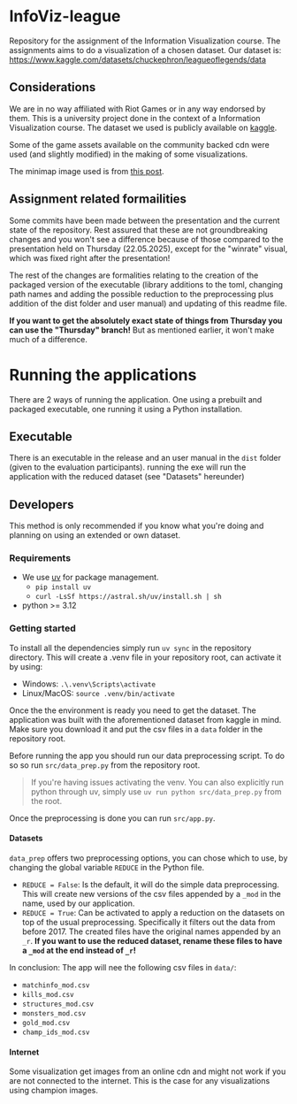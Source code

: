# InfoViz-league
Repository for the assignment of the Information Visualization course.
The assignments aims to do a visualization of a chosen dataset. Our dataset is: https://www.kaggle.com/datasets/chuckephron/leagueoflegends/data
## Considerations
We are in no way affiliated with Riot Games or in any way endorsed by them. This is a university project done in the context of a Information Visualization course. The dataset we used is publicly available on [kaggle](https://www.kaggle.com/datasets/chuckephron/leagueoflegends/data).

Some of the game assets available on the community backed cdn were used (and slightly modified) in the making of some visualizations.

The minimap image used is from [this post](https://www.reddit.com/r/leagueoflegends/comments/pl92ho/vector_map_of_summoners_rift_wip/).

## Assignment related formailities
Some commits have been made between the presentation and the current state of the repository. Rest assured that these are not groundbreaking changes and you won't see a difference because of those compared to the presentation held on Thursday (22.05.2025), except for the "winrate" visual, which was fixed right after the presentation!

The rest of the changes are formalities relating to the creation of the packaged version of the executable (library additions to the toml, changing path names and adding the possible reduction to the preprocessing plus addition of the dist folder and user manual) and updating of this readme file.

**If you want to get the absolutely exact state of things from Thursday you can use the "Thursday" branch!** But as mentioned earlier, it won't make much of a difference.
# Running the applications
There are 2 ways of running the application. One using a prebuilt and packaged executable, one running it using a Python installation.
## Executable
There is an executable in the release and an user manual in the `dist` folder (given to the evaluation participants). running the exe will run the application with the reduced dataset (see "Datasets" hereunder)
## Developers
This method is only recommended if you know what you're doing and planning on using an extended or own dataset.
### Requirements
- We use [uv](https://docs.astral.sh/uv/) for package management.
  - `pip install uv`
  - `curl -LsSf https://astral.sh/uv/install.sh | sh`
- python >=  3.12
### Getting started
To install all the dependencies simply run `uv sync` in the repository directory. This will create a .venv file in your repository root, can activate it by using:
- Windows: `.\.venv\Scripts\activate` 
- Linux/MacOS: `source .venv/bin/activate`

Once the the environment is ready you need to get the dataset. The application was built with the aforementioned dataset from kaggle in mind. Make sure you download it and put the csv files in a `data` folder in the repository root.

Before running the app you should run our data preprocessing script. To do so so run `src/data_prep.py` from the repository root. 
> If you're having issues activating the venv. You can also explicitly run python through uv, simply use `uv run python src/data_prep.py` from the root.

Once the preprocessing is done you can run `src/app.py`.
#### Datasets
`data_prep` offers two preprocessing options, you can chose which to use, by changing the global variable `REDUCE` in the Python file.
- `REDUCE = False`: Is the default, it will do the simple data preprocessing. This will create new versions of the csv files appended by a `_mod` in the name, used by our application. 
- `REDUCE = True`: Can be activated to apply a reduction on the datasets on top of the usual preprocessing. Specifically it filters out the data from before 2017. The created files have the original names appended by an `_r`. **If you want to use the reduced dataset, rename these files to have a `_mod` at the end instead of `_r`!**

In conclusion: The app will nee the following csv files in `data/`:
- `matchinfo_mod.csv`
- `kills_mod.csv`
- `structures_mod.csv`
- `monsters_mod.csv`
- `gold_mod.csv`
- `champ_ids_mod.csv`
#### Internet
Some visualization get images from an online cdn and might not work if you are not connected to the internet. This is the case for any visualizations using champion images.


